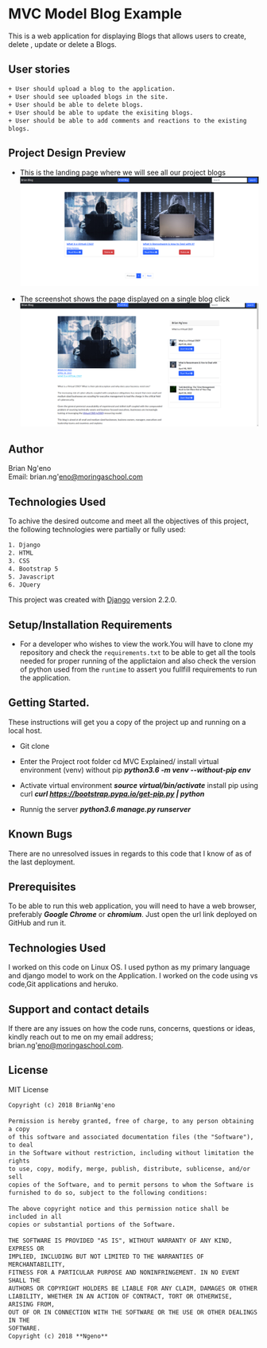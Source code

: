 # MVC Model Blog Example

This is a web application for displaying Blogs that allows users to create, delete , update or delete a Blogs.

## User stories
```
+ User should upload a blog to the application.
+ User should see uploaded blogs in the site.
+ User should be able to delete blogs.
+ User should be able to update the exisiting blogs.
+ User should be able to add comments and reactions to the existing blogs.
```

## Project Design Preview
+ This is the landing page where we will see all our project blogs
![Project Home page preview](static/images/home.png)

+ The screenshot shows the page displayed on a single blog click
![Project single Blog preview](static/images/single_blog.png)


## Author

Brian Ng'eno <br>
Email: brian.ng'eno@moringaschool.com

## Technologies Used
To achive the desired outcome and meet all the objectives of this project, the following technologies were partially or fully used:
```
1. Django
2. HTML
3. CSS
4. Bootstrap 5
5. Javascript
6. JQuery
```

This project was created with [Django](https://docs.djangoproject.com/en/4.0/) version 2.2.0.

## Setup/Installation Requirements
* For a developer who wishes to view the work.You will have to clone my repository and check the ```requirements.txt``` to be able to get all the tools needed for proper running of the applictaion and also check the version of python used from the ```runtime``` to assert you fullfill requirements to run the application.

## Getting Started.
These instructions will get you a copy of the project up and running on a local host.

+ Git clone 
+ Enter the Project root folder cd MVC Explained/ install virtual environment (venv) without pip  ***python3.6 -m venv --without-pip env*** 
+ Activate virtual environment  ***source virtual/bin/activate*** install pip using curl
***curl https://bootstrap.pypa.io/get-pip.py | python***

+ Runnig the server ***python3.6 manage.py runserver***



## Known Bugs

There are no unresolved issues in regards to this code that I know of as of the last deployment.

## Prerequisites

To be able to run this web application, you will need to have a web browser, preferably ***Google Chrome*** or ***chromium***.
Just open the url link deployed on GitHub and run it.

## Technologies Used

I worked on this code on Linux OS. I used python as my primary language and django model to work on the Application. I worked on  the code using vs code,Git applications and heruko.

## Support and contact details

If there are any issues on how the code runs, concerns, questions or ideas, kindly reach out to me on my email address; 
brian.ng'eno@moringaschool.com.

## License

MIT License
```
Copyright (c) 2018 BrianNg'eno

Permission is hereby granted, free of charge, to any person obtaining a copy
of this software and associated documentation files (the "Software"), to deal
in the Software without restriction, including without limitation the rights
to use, copy, modify, merge, publish, distribute, sublicense, and/or sell
copies of the Software, and to permit persons to whom the Software is
furnished to do so, subject to the following conditions:

The above copyright notice and this permission notice shall be included in all
copies or substantial portions of the Software.

THE SOFTWARE IS PROVIDED "AS IS", WITHOUT WARRANTY OF ANY KIND, EXPRESS OR
IMPLIED, INCLUDING BUT NOT LIMITED TO THE WARRANTIES OF MERCHANTABILITY,
FITNESS FOR A PARTICULAR PURPOSE AND NONINFRINGEMENT. IN NO EVENT SHALL THE
AUTHORS OR COPYRIGHT HOLDERS BE LIABLE FOR ANY CLAIM, DAMAGES OR OTHER
LIABILITY, WHETHER IN AN ACTION OF CONTRACT, TORT OR OTHERWISE, ARISING FROM,
OUT OF OR IN CONNECTION WITH THE SOFTWARE OR THE USE OR OTHER DEALINGS IN THE
SOFTWARE.
Copyright (c) 2018 **Ngeno**